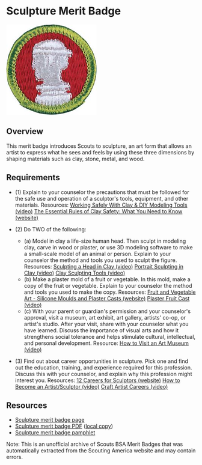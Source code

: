 

# Sculpture Merit Badge

![Sculpture Merit Badge](images/sculpture-merit-badge.jpg)

## Overview



This merit badge introduces Scouts to sculpture, an art form that allows an artist to express what he sees and feels by using these three dimensions by shaping materials such as clay, stone, metal, and wood.

## Requirements

* (1) Explain to your counselor the precautions that must be followed for the safe use and operation of a sculptor's tools, equipment, and other materials. Resources:  [Working Safely With Clay & DIY Modeling Tools (video)](https://youtu.be/-fX0YeZnEME?si=suWmdxmEVZaWz3L2)  [The Essential Rules of Clay Safety: What You Need to Know (website)](https://artabys.com/the-essential-rules-of-clay-safety-what-you-need-to-know/)
* (2) Do TWO of the following:
    * (a) Model in clay a life-size human head. Then sculpt in modeling clay, carve in wood or plaster, or use 3D modeling software to make a small-scale model of an animal or person. Explain to your counselor the method and tools you used to sculpt the figure. Resources: [Sculpting a Head in Clay (video)](https://youtu.be/6dnyYu4Ff7U?si=j9qg_lNcXGVH7HnQ) [Portrait Sculpting in Clay (video)](https://youtu.be/G-Drvb5WTM0?si=PbFCpiwrwnoTyGOl) [Clay Sculpting Tools (video)](https://youtu.be/IyBRSsVQOTY?si=w4VRR1chFY0pE7ns)
    * (b) Make a plaster mold of a fruit or vegetable. In this mold, make a copy of the fruit or vegetable. Explain to your counselor the method and tools you used to make the copy. Resources: [Fruit and Vegetable Art - Silicone Moulds and Plaster Casts (website)](https://www.instructables.com/Fruit-and-Vegetable-Art-Silicone-Moulds-and-Plaste/) [Plaster Fruit Cast (video)](https://youtu.be/FN7WLH5tNaY?si=mxbwZBRnf3lv6s6f)
    * (c) With your parent or guardian's permission and your counselor's approval, visit a museum, art exhibit, art gallery, artists' co-op, or artist's studio. After your visit, share with your counselor what you have learned. Discuss the importance of visual arts and how it strengthens social tolerance and helps stimulate cultural, intellectual, and personal development. Resource: [How to Visit an Art Museum (video)](https://youtu.be/drrBd1bCiW0?si=K3DwDeSzVPwmYDyy)


* (3) Find out about career opportunities in sculpture. Pick one and find out the education, training, and experience required for this profession. Discuss this with your counselor, and explain why this profession might interest you. Resources:  [12 Careers for Sculptors (website)](https://www.indeed.com/career-advice/finding-a-job/careers-for-sculptors)  [How to Become an Artist/Sculptor (video)](https://youtu.be/N6HeVopwRmQ?si=YJyPrJ4CvPLj9cx0)  [Craft Artist Careers (video)](https://youtu.be/T_X9ZdUq-2Q?si=p0lV3ApJiQH0OqXe)


## Resources

- [Sculpture merit badge page](https://www.scouting.org/merit-badges/sculpture/)
- [Sculpture merit badge PDF](https://filestore.scouting.org/filestore/Merit_Badge_ReqandRes/Pamphlets/Sculpture_2025.pdf) ([local copy](files/sculpture-merit-badge.pdf))
- [Sculpture merit badge pamphlet](https://www.scoutshop.org/sculpture-merit-badge-pamphlet-650742.html)

Note: This is an unofficial archive of Scouts BSA Merit Badges that was automatically extracted from the Scouting America website and may contain errors.